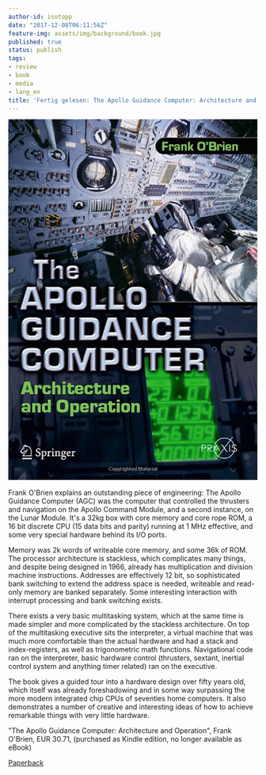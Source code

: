 ```yaml
---
author-id: isotopp
date: "2017-12-08T06:11:56Z"
feature-img: assets/img/background/book.jpg
published: true
status: publish
tags:
- review
- book
- media
- lang_en
title: 'Fertig gelesen: The Apollo Guidance Computer: Architecture and Operation'
---
```

[![](/uploads/2017/12/apollo-guidance-computer.jpg)](https://www.amazon.de/Apollo-Guidance-Computer-Architecture-Operation/dp/1441908765)

Frank O'Brien explains an outstanding piece of engineering: The
Apollo Guidance Computer (AGC) was the computer that controlled
the thrusters and navigation on the Apollo Command Module, and a
second instance, on the Lunar Module. It's a 32kg box with core
memory and core rope ROM, a 16 bit discrete CPU (15 data bits
and parity) running at 1 MHz effective, and some very special
hardware behind its I/O ports.

Memory was 2k words of writeable core memory, and some 36k of
ROM. The processor architecture is stackless, which complicates
many things, and despite being designed in 1966, already has
multiplication and division machine instructions. Addresses are
effectively 12 bit, so sophisticated bank switching to extend
the address space is needed, writeable and read-only memory are
banked separately. Some interesting interaction with interrupt
processing and bank switching exists.

There exists a very basic multitasking system, which at the same
time is made simpler and more complicated by the stackless
architecture. On top of the multitasking executive sits the
interpreter, a virtual machine that was much more comfortable
than the actual hardware and had a stack and index-registers, as
well as trigonometric math functions. Navigational code ran on
the interpreter, basic hardware control (thrusters, sextant,
inertial control system and anything timer related) ran on the
executive.

The book gives a guided tour into a hardware design over fifty
years old, which itself was already foreshadowing and in some
way surpassing the more modern integrated chip CPUs of seventies
home computers. It also demonstrates a number of creative and
interesting ideas of how to achieve remarkable things with very
little hardware.

"The Apollo Guidance Computer: Architecture and Operation", Frank
O'Brien, EUR 30.71, (purchased as Kindle edition,
no longer available as eBook)

[Paperback](https://www.amazon.de/Apollo-Guidance-Computer-Architecture-Operation/dp/1441908765)
